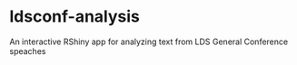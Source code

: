 # ldsconf-analysis
An interactive RShiny app for analyzing text from LDS General Conference speaches
